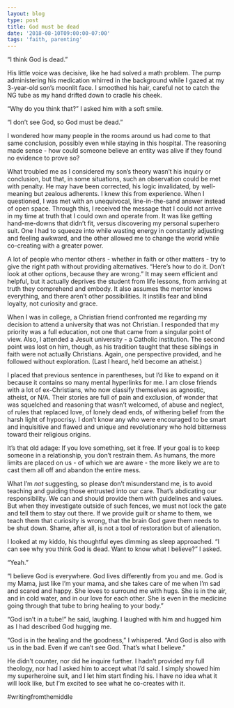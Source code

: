 ```yaml
---
layout: blog
type: post
title: God must be dead
date: '2018-08-10T09:00:00-07:00'
tags: 'faith, parenting'
---
```

“I think God is dead.”

His little voice was decisive, like he had solved a math problem. The pump administering his medication whirred in the background while I gazed at my 3-year-old son’s moonlit face. I smoothed his hair, careful not to catch the NG tube as my hand drifted down to cradle his cheek.

“Why do you think that?” I asked him with a soft smile.

“I don’t see God, so God must be dead.”

I wondered how many people in the rooms around us had come to that same conclusion, possibly even while staying in this hospital. The reasoning made sense - how could someone believe an entity was alive if they found no evidence to prove so?

What troubled me as I considered my son’s theory wasn’t his inquiry or conclusion, but that, in some situations, such an observation could be met with penalty. He may have been corrected, his logic invalidated, by well-meaning but zealous adherents. I knew this from experience. When I questioned, I was met with an unequivocal, line-in-the-sand answer instead of open space. Through this, I received the message that I could not arrive in my time at truth that I could own and operate from. It was like getting hand-me-downs that didn’t fit, versus discovering my personal superhero suit. One I had to squeeze into while wasting energy in constantly adjusting and feeling awkward, and the other allowed me to change the world while co-creating with a greater power.

A lot of people who mentor others - whether in faith or other matters - try to give the right path without providing alternatives. “Here’s how to do it. Don’t look at other options, because they are wrong.” It may seem efficient and helpful, but it actually deprives the student from life lessons, from arriving at truth they comprehend and embody. It also assumes the mentor knows everything, and there aren’t other possibilities. It instills fear and blind loyalty, not curiosity and grace.

When I was in college, a Christian friend confronted me regarding my decision to attend a university that was not Christian. I responded that my priority was a full education, not one that came from a singular point of view. Also, I attended a Jesuit university - a Catholic institution. The second point was lost on him, though, as his tradition taught that these siblings in faith were not actually Christians. Again, one perspective provided, and he followed without exploration. (Last I heard, he’d become an atheist.)

I placed that previous sentence in parentheses, but I’d like to expand on it because it contains so many mental hyperlinks for me. I am close friends with a lot of ex-Christians, who now classify themselves as agnostic, atheist, or N/A. Their stories are full of pain and exclusion, of wonder that was squelched and reasoning that wasn’t welcomed, of abuse and neglect, of rules that replaced love, of lonely dead ends, of withering belief from the harsh light of hypocrisy. I don’t know any who were encouraged to be smart and inquisitive and flawed and unique and revolutionary who hold bitterness toward their religious origins.

It’s that old adage: If you love something, set it free. If your goal is to keep someone in a relationship, you don’t restrain them. As humans, the more limits are placed on us - of which we are aware - the more likely we are to cast them all off and abandon the entire mess.

What I’m _not_ suggesting, so please don’t misunderstand me, is to avoid teaching and guiding those entrusted into our care. That’s abdicating our responsibility. We can and should provide them with guidelines and values. But when they investigate outside of such fences, we must not lock the gate and tell them to stay out there. If we provide guilt or shame to them, we teach them that curiosity is wrong, that the brain God gave them needs to be shut down. Shame, after all, is not a tool of restoration but of alienation.

I looked at my kiddo, his thoughtful eyes dimming as sleep approached. “I can see why you think God is dead. Want to know what I believe?” I asked.

“Yeah.”

“I believe God is everywhere. God lives differently from you and me. God is my Mama, just like I’m your mama, and she takes care of me when I’m sad and scared and happy. She loves to surround me with hugs. She is in the air, and in cold water, and in our love for each other. She is even in the medicine going through that tube to bring healing to your body.”

“God isn’t in a tube!” he said, laughing. I laughed with him and hugged him as I had described God hugging me.

“God is in the healing and the goodness,” I whispered. “And God is also with us in the bad. Even if we can’t see God. That’s what I believe.”

He didn’t counter, nor did he inquire further. I hadn’t provided my full theology, nor had I asked him to accept what I’d said. I simply showed him my superheroine suit, and I let him start finding his. I have no idea what it will look like, but I’m excited to see what he co-creates with it.

\#writingfromthemiddle
